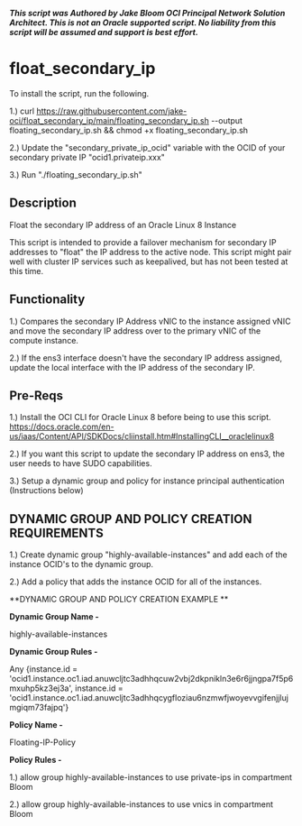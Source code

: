 ***This script was Authored by Jake Bloom OCI Principal Network Solution Architect. This is not an Oracle supported script. No liability from this script will be assumed and support is best effort.***

# float_secondary_ip
To install the script, run the following.

1.) curl https://raw.githubusercontent.com/jake-oci/float_secondary_ip/main/floating_secondary_ip.sh --output floating_secondary_ip.sh && chmod +x floating_secondary_ip.sh

2.) Update the "secondary_private_ip_ocid" variable with the OCID of your secondary private IP "ocid1.privateip.xxx"

3.) Run "./floating_secondary_ip.sh"

## Description
Float the secondary IP address of an Oracle Linux 8 Instance

This script is intended to provide a failover mechanism for secondary IP addresses to "float" the IP address to the active node. This script might pair well with cluster IP services such as keepalived, but has not been tested at this time. 

## Functionality

1.) Compares the secondary IP Address vNIC to the instance assigned vNIC and move the secondary IP address over to the primary vNIC of the compute instance.

2.) If the ens3 interface doesn't have the secondary IP address assigned, update the local interface with the IP address of the secondary IP.

## Pre-Reqs

1.) Install the OCI CLI for Oracle Linux 8 before being to use this script. https://docs.oracle.com/en-us/iaas/Content/API/SDKDocs/cliinstall.htm#InstallingCLI__oraclelinux8

2.) If you want this script to update the secondary IP address on ens3, the user needs to have SUDO capabilities.

3.) Setup a dynamic group and policy for instance principal authentication (Instructions below)

## DYNAMIC GROUP AND POLICY CREATION REQUIREMENTS

1.) Create dynamic group "highly-available-instances" and add each of the instance OCID's to the dynamic group. 

2.) Add a policy that adds the instance OCID for all of the instances.

**DYNAMIC GROUP AND POLICY CREATION EXAMPLE
**

**Dynamic Group Name -**

highly-available-instances

**Dynamic Group Rules -**

Any {instance.id = 'ocid1.instance.oc1.iad.anuwcljtc3adhhqcuw2vbj2dkpnikln3e6r6jjngpa7f5p6mxuhp5kz3ej3a', instance.id = 'ocid1.instance.oc1.iad.anuwcljtc3adhhqcygfloziau6nzmwfjwoyevvgifenjjlujmgiqm73fajpq'}

**Policy Name -** 

Floating-IP-Policy

**Policy Rules -**

1.) allow group highly-available-instances to use private-ips in compartment Bloom

2.) allow group highly-available-instances to use vnics in compartment Bloom
